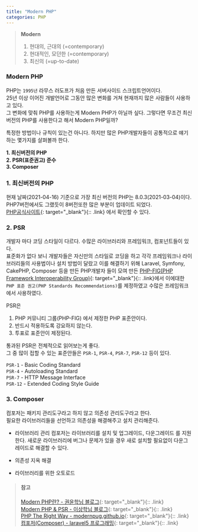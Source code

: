```yaml
---
title: "Modern PHP"
categories: PHP
---
```


> **Modern**
> 1. 현대의, 근대의 (=contemporary)
> 2. 현대적인, 모던한 (=contemporary)
> 3. 최신의 (=up-to-date)   

### Modern PHP
 PHP는 `1995년` 라무스 러도프가 처음 만든 서버사이드 스크립트언어이다.   
 25년 이상 이어진 개발언어로 그동안 많은 변화를 거쳐 현재까지 많은 사람들이 사용하고 있다.   
 그 변화에 맞춰 PHP를 사용하는게 Modern PHP가 아닐까 싶다.
 그렇다면 무조건 최신버전의 PHP를 사용한다고 해서 Modern PHP일까?

 특정한 방법이나 규칙이 있는건 아니다. 하지만 많은 PHP개발자들이 공통적으로 얘기하는 몇가지를 살펴볼까 한다.

**1. 최신버전의 PHP**   
**2. PSR(표준권고) 준수**   
**3. Composer**   


### 1. 최신버전의 PHP
 현재 날짜(2021-04-16) 기준으로 가장 최신 버전의 PHP는 8.0.3(2021-03-04)이다.   
 PHP7버전에서도 그랬듯이 8버전또한 많은 부분이 업데이트 되었다.   
 [PHP공식사이트][phplink]{: target="_blank"}{:: .link} 에서 확인할 수 있다.

### 2. PSR
 개발자 마다 코딩 스타일이 다르다. 수많은 라이브러리와 프레임워크, 컴포넌트들이 있다.    
 표준화가 없다 보니 개발자들은 자신만의 스타일로 코딩을 하고 각각 프레임워크나 라이브러리들의 사용법이나 설치 방법이 달랐고
 이를 해결하기 위해 Laravel, Symfony, CakePHP, Composer 등을 만든 PHP개발자 들이 
 모여 만든 [PHP-FIG(PHP Framework Interoperability Group)][PHP-FIG]{: target="_blank"}{:: .link}에서 
 이에대한 `PHP 표준 권고(PHP Standards Recommendations)`를 제정하였고 수많은 프레임워크에서 사용하였다.

 PSR은 
 1. PHP 커뮤니티 그룹(PHP-FIG) 에서 제정한 PHP 표준안이다.
 2. 반드시 적용하도록 강요하지 않는다.
 3. 투표로 표준안이 제정된다.

 통과된 PSR은 전체적으로 읽어보는게 좋다.   
 그 중 많이 접할 수 있는 표준안들은 `PSR-1`, `PSR-4`, `PSR-7`, `PSR-12` 등이 있다.
 
 `PSR-1` - Basic Coding Standard   
 `PSR-4` - Autoloading Standard   
 `PSR-7` - HTTP Message Interface   
 `PSR-12` - Extended Coding Style Guide   

### 3. Composer

 컴포저는 패키지 관리도구라고 하지 않고 의존성 관리도구라고 한다.   
 필요한 라이브러리들을 선언하고 의존성을 해결해주고 설치 관리해준다.   

- 라이브러리 관리
  컴포저는 라이브러리를 설치 및 업그레이드, 다운그레이드 를 지원한다.
  새로운 라이브러리에 버그나 문제가 있을 경우 새로 설치할 필요없이 다운그레이드로 해결할 수 있다.

- 의존성 지옥 해결

- 라이브러리를 위한 오토로드



>#### 참고
>[Modern PHP란? - 권윤학님 블로그][Refernce_1]{: target="_blank"}{:: .link}    
>[Modern PHP & PSR - 이상학님 블로그][Refernce_2]{: target="_blank"}{:: .link}        
>[PHP The Right Way - modernpug.github.io][Refernce_3]{: target="_blank"}{:: .link}     
>[컴포저(Composer) - laravel5 프로그래밍][Refernce_4]{: target="_blank"}{:: .link}   



[phplink]: https://www.php.net/releases/8.0/en.php "Go google"
[PHP-FIG]: https://www.php-fig.org/psr "Go google"

[Refernce_1]: https://web-front-end.tistory.com/75 "Modern PHP란?"
[Refernce_2]: https://sanghaklee.tistory.com/44 "Modern PHP & PSR"
[Refernce_3]: http://modernpug.github.io/php-the-right-way/#translations "modernpug.github.io"
[Refernce_4]: https://www.lesstif.com/laravelprog/%EC%BB%B4%ED%8F%AC%EC%A0%80%EC%9D%98-%ED%95%B4%EA%B2%B0%EC%B1%85-26083788.html "laravel5 프로그래밍"
